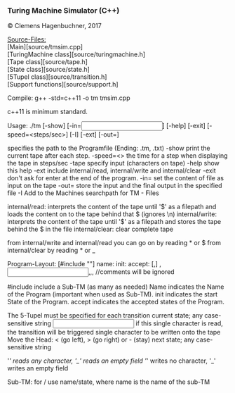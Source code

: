 ### Turing Machine Simulator (C++)

&copy; Clemens Hagenbuchner, 2017

<u>Source-Files:</u>  
[Main][source/tmsim.cpp]  
[TuringMachine class][source/turingmachine.h]  
[Tape class][source/tape.h]  
[State class][source/state.h]  
[5Tupel class][source/transition.h]  
[Support functions][source/support.h]  

Compile: g++ -std=c++11 -o tm tmsim.cpp

c++11 is minimum standard.

Usage: ./tm <programfile> [-show] [-in=<input>] [-help] [-exit] [-speed=<steps/sec>] [-I<folder>] [-ext] [-out=<file>]

<programfile>   specifies the path to the Programfile (Ending: .tm, .txt)
-show           print the current tape after each step.
-speed=<>       the time for a step when displaying the tape in steps/sec
-tape           specify input (characters on tape)
-help           show this help
-ext            include internal/read, internal/write and internal/clear
-exit           don't ask for enter at the end of the program.
-in=<file>      set the content of file as input on the tape
-out=<file>     store the input and the final output in the specified file
-I<folder>      Add <folder> to the Machines searchpath for TM - Files

internal/read: interprets the content of the tape until '$' as a filepath
                and loads the content on to the tape behind that $ (ignores \n)
internal/write: interprets the content of the tape until '$' as a filepath
                and stores the tape behind the $ in the file
internal/clear: clear complete tape

from internal/write and internal/read you can go on by reading * or $
from internal/clear by reading * or _

Program-Layout:
[#include "<file>"]
name: <name>
init: <state>
accept: <state>[,<state>]
<state>,<input>,<output>,<move>,<newstate>
\/\/comments will be ignored

#include <file> include a Sub-TM (as many as needed)
Name            indicates the Name of the Program (important when used as Sub-TM).
init            indicates the start State of the Program.
accept          indicates the accepted states of the Program.

The 5-Tupel must be specified for each transition
<state>         current state; any case-sensitive string
<input>         if this single character is read, the transition will be triggered
<output>        single character to be written onto the tape
<move>          Move the Head: < (go left), > (go right) or - (stay)
<newstate>      next state; any case-sensitive string

'*' reads any character, '_' reads an empty field
'*' writes no character, '_' writes an empty field

Sub-TM: for <state>/<newstate> use name/state, where name is the name of the sub-TM